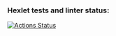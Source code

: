 ### Hexlet tests and linter status:
[![Actions Status](https://github.com/algins/layout-designer-project-lvl1/workflows/hexlet-check/badge.svg)](https://github.com/algins/layout-designer-project-lvl1/actions)